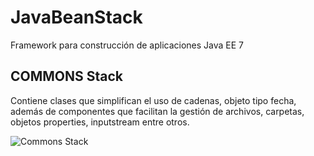 # JavaBeanStack
Framework para construcción de aplicaciones Java EE 7

## COMMONS Stack ##
Contiene clases que simplifican el uso de cadenas, objeto tipo fecha, además de componentes que facilitan la gestión de archivos, carpetas, objetos properties, inputstream entre otros.


![Commons Stack](https://github.com/jencisopy/JavaBeanStack/blob/master/util/src/main/resources/images/javabeanstack_commons.png)








